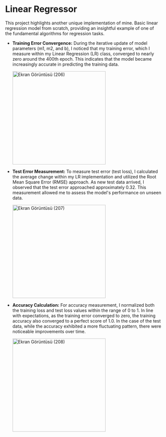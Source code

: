 # Linear Regressor
This project highlights another unique implementation of mine. Basic linear regression model from scratch, providing an insightful example of one of the fundamental algorithms for regression tasks.

* **Training Error Convergence:** During the iterative update of model parameters (m1, m2, and b), I noticed that my training error, which I measure within my Linear Regression (LR) class, converged to nearly zero around the 400th epoch. This indicates that the model became increasingly accurate in predicting the training data.

     <img src="https://github.com/oguz-deniz/LinearRegressor/assets/98212476/dbeac9d6-bd72-49c0-a6f9-e638a5cb1ed2" alt="Ekran Görüntüsü (206)" width="300">

* **Test Error Measurement:** To measure test error (test loss), I calculated the average change within my LR implementation and utilized the Root Mean Square Error (RMSE) approach. As new test data arrived, I observed that the test error approached approximately 0.32. This measurement allowed me to assess the model's performance on unseen data.

     <img src="https://github.com/oguz-deniz/LinearRegressor/assets/98212476/2e875125-b4d0-4bc6-896c-6fa6380fa601" alt="Ekran Görüntüsü (207)" width="300">     

* **Accuracy Calculation:** For accuracy measurement, I normalized both the training loss and test loss values within the range of 0 to 1. In line with expectations, as the training error converged to zero, the training accuracy also converged to a perfect score of 1.0. In the case of the test data, while the accuracy exhibited a more fluctuating pattern, there were noticeable improvements over time.

     <img src="https://github.com/oguz-deniz/LinearRegressor/assets/98212476/33f9543b-17c4-4aa8-bfb9-0e63e363e38b" alt="Ekran Görüntüsü (208)" width="300">
